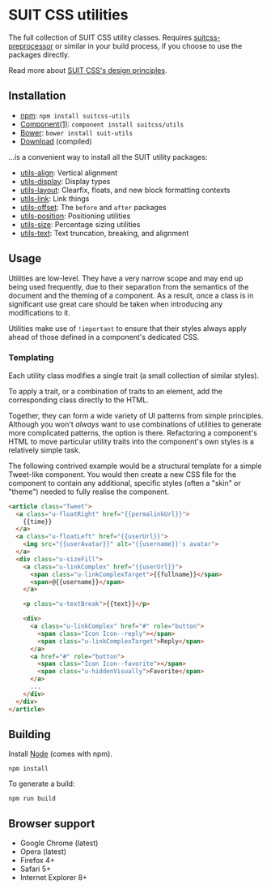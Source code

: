# SUIT CSS utilities

The full collection of SUIT CSS utility classes. Requires
[suitcss-preprocessor](https://github.com/suitcss/preprocessor) or similar in
your build process, if you choose to use the packages directly.

Read more about [SUIT CSS's design principles](https://github.com/suitcss/suit/).

## Installation

* [npm](http://npmjs.org/): `npm install suitcss-utils`
* [Component(1)](http://component.io/): `component install suitcss/utils`
* [Bower](http://bower.io/): `bower install suit-utils`
* [Download](https://github.com/suitcss/utils/releases) (compiled)

…is a convenient way to install all the SUIT utility packages:

* [utils-align](https://github.com/suitcss/utils-align/): Vertical alignment
* [utils-display](https://github.com/suitcss/utils-display/): Display types
* [utils-layout](https://github.com/suitcss/utils-layout/): Clearfix, floats, and new block formatting contexts
* [utils-link](https://github.com/suitcss/utils-link/): Link things
* [utils-offset](https://github.com/suitcss/utils-offset/): The `before` and `after` packages
* [utils-position](https://github.com/suitcss/utils-position/): Positioning utilities
* [utils-size](https://github.com/suitcss/utils-size/): Percentage sizing utilities
* [utils-text](https://github.com/suitcss/utils-text/): Text truncation, breaking, and alignment

## Usage

Utilities are low-level. They have a very narrow scope and may end up being
used frequently, due to their separation from the semantics of the document and
the theming of a component. As a result, once a class is in significant use
great care should be taken when introducing any modifications to it.

Utilities make use of `!important` to ensure that their styles always apply
ahead of those defined in a component's dedicated CSS.

### Templating

Each utility class modifies a single trait (a small collection of similar
styles).

To apply a trait, or a combination of traits to an element, add the
corresponding class directly to the HTML.

Together, they can form a wide variety of UI patterns from simple principles.
Although you won't _always_ want to use combinations of utilities to generate
more complicated patterns, the option is there. Refactoring a component's HTML
to move particular utility traits into the component's own styles is a
relatively simple task.

The following contrived example would be a structural template for a simple
Tweet-like component. You would then create a new CSS file for the component to
contain any additional, specific styles (often a "skin" or "theme") needed to
fully realise the component.

```html
<article class="Tweet">
  <a class="u-floatRight" href="{{permalinkUrl}}">
    {{time}}
  </a>
  <a class="u-floatLeft" href="{{userUrl}}">
    <img src="{{userAvatar}}" alt="{{username}}'s avatar">
  </a>
  <div class="u-sizeFill">
    <a class="u-linkComplex" href="{{userUrl}}">
      <span class="u-linkComplexTarget">{{fullname}}</span>
      <span>@{{username}}</span>
    </a>

    <p class="u-textBreak">{{text}}</p>

    <div>
      <a class="u-linkComplex" href="#" role="button">
        <span class="Icon Icon--reply"></span>
        <span class="u-linkComplexTarget">Reply</span>
      </a>
      <a href="#" role="button">
        <span class="Icon Icon--favorite"></span>
        <span class="u-hiddenVisually">Favorite</span>
      </a>
      ...
    </div>
  </div>
</article>
```

## Building

Install [Node](http://nodejs.org) (comes with npm).

```
npm install
```

To generate a build:

```
npm run build
```

## Browser support

* Google Chrome (latest)
* Opera (latest)
* Firefox 4+
* Safari 5+
* Internet Explorer 8+
